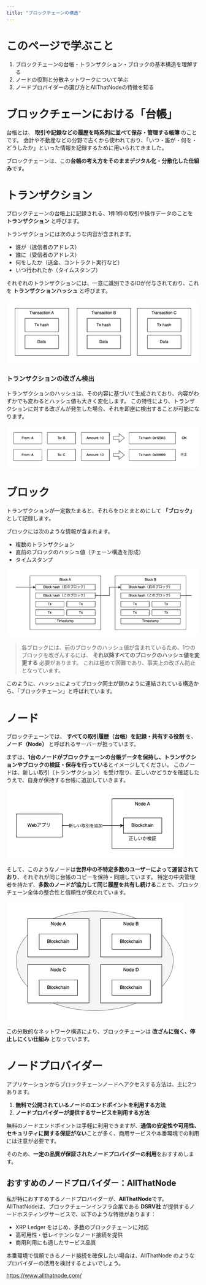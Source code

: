```yaml
---
title: "ブロックチェーンの構造"
---
```


# このページで学ぶこと

1. ブロックチェーンの台帳・トランザクション・ブロックの基本構造を理解する
2. ノードの役割と分散ネットワークについて学ぶ
3. ノードプロバイダーの選び方とAllThatNodeの特徴を知る

# ブロックチェーンにおける「台帳」

台帳とは、 **取引や記録などの履歴を時系列に並べて保存・管理する帳簿** のことです。
会計や不動産などの分野で古くから使われており、「いつ・誰が・何を・どうしたか」といった情報を記録するために用いられてきました。

ブロックチェーンは、この**台帳の考え方をそのままデジタル化・分散化した仕組み**です。

# トランザクション

ブロックチェーンの台帳上に記録される、1件1件の取引や操作データのことを **トランザクション** と呼びます。

トランザクションには次のような内容が含まれます。

- 誰が（送信者のアドレス）
- 誰に（受信者のアドレス）
- 何をしたか（送金、コントラクト実行など）
- いつ行われたか（タイムスタンプ）

それぞれのトランザクションには、一意に識別できるIDが付与されており、これを **トランザクションハッシュ** と呼びます。  

![01-02](/images/2025-xrpl-development/01-02.png)

### トランザクションの改ざん検出

トランザクションのハッシュは、その内容に基づいて生成されており、内容がわずかでも変わるとハッシュ値も大きく変化します。
この特性により、トランザクションに対する改ざんが発生した場合、それを即座に検出することが可能になります。

![01-03](/images/2025-xrpl-development/01-03.png)

# ブロック

トランザクションが一定数たまると、それらをひとまとめにして **「ブロック」** として記録します。

ブロックには次のような情報が含まれます。

- 複数のトランザクション
- 直前のブロックのハッシュ値（チェーン構造を形成）
- タイムスタンプ

![01-04](/images/2025-xrpl-development/01-04.png)

> 各ブロックには、前のブロックのハッシュ値が含まれているため、1つのブロックを改ざんするには、 **それ以降すべてのブロックのハッシュ値を変更する** 必要があります。
> これは極めて困難であり、事実上の改ざん防止となっています。

このように、ハッシュによってブロック同士が鎖のように連結されている構造から、「ブロックチェーン」と呼ばれています。

# ノード

ブロックチェーンでは、 **すべての取引履歴（台帳）を記録・共有する役割** を、 **ノード（Node）** と呼ばれるサーバーが担っています。

まずは、**1台のノードがブロックチェーンの台帳データを保持し、トランザクションやブロックの検証・保存を行っている**とイメージしてください。
このノードは、新しい取引（トランザクション）を受け取り、正しいかどうかを確認したうえで、自身が保持する台帳に追加していきます。

![01-05](/images/2025-xrpl-development/01-05.png)

そして、このようなノードは**世界中の不特定多数のユーザーによって運営されており**、それぞれが同じ台帳のコピーを保持・同期しています。
特定の中央管理者を持たず、**多数のノードが協力して同じ履歴を共有し続ける**ことで、ブロックチェーン全体の整合性と信頼性が保たれています。

![01-06](/images/2025-xrpl-development/01-06.png)

この分散的なネットワーク構造により、ブロックチェーンは **改ざんに強く、停止しにくい仕組み** となっています。

# ノードプロバイダー

アプリケーションからブロックチェーンノードへアクセスする方法は、主に2つあります。

1. **無料で公開されているノードのエンドポイントを利用する方法**  
2. **ノードプロバイダーが提供するサービスを利用する方法**

無料のノードエンドポイントは手軽に利用できますが、**通信の安定性や可用性、セキュリティに関する保証がない**ことが多く、商用サービスや本番環境での利用には注意が必要です。

そのため、**一定の品質が保証されたノードプロバイダーの利用**をおすすめします。

## おすすめのノードプロバイダー：AllThatNode

私が特におすすめするノードプロバイダーが、**AllThatNode**です。
AllThatNodeは、ブロックチェーンインフラ企業である **DSRV社** が提供するノードホスティングサービスで、以下のような特徴があります：

- XRP Ledger をはじめ、多数のブロックチェーンに対応
- 高可用性・低レイテンシなノード接続を提供
- 商用利用にも適したサービス品質

本番環境で信頼できるノード接続を確保したい場合は、AllThatNode のようなプロバイダーの活用を検討するとよいでしょう。

https://www.allthatnode.com/
